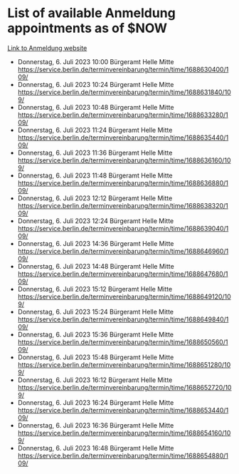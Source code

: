 # List of available Anmeldung appointments as of $NOW
[Link to Anmeldung website](https://service.berlin.de/terminvereinbarung/termin/tag.php?termin=1&anliegen[]=120686&dienstleisterlist=122210,122217,327316,122219,327312,122227,327314,122231,327346,122243,327348,122254,122252,329742,122260,329745,122262,329748,122271,327278,122273,327274,122277,327276,330436,122280,327294,122282,327290,122284,327292,122291,327270,122285,327266,122286,327264,122296,327268,150230,329760,122297,327286,122294,327284,122312,329763,122314,329775,122304,327330,122311,327334,122309,327332,317869,122281,327352,122279,329772,122283,122276,327324,122274,327326,122267,329766,122246,327318,122251,327320,122257,327322,122208,327298,122226,327300&herkunft=http%3A%2F%2Fservice.berlin.de%2Fdienstleistung%2F120686%2F)
- Donnerstag, 6. Juli 2023 10:00 Bürgeramt Helle Mitte https://service.berlin.de/terminvereinbarung/termin/time/1688630400/109/
- Donnerstag, 6. Juli 2023 10:24 Bürgeramt Helle Mitte https://service.berlin.de/terminvereinbarung/termin/time/1688631840/109/
- Donnerstag, 6. Juli 2023 10:48 Bürgeramt Helle Mitte https://service.berlin.de/terminvereinbarung/termin/time/1688633280/109/
- Donnerstag, 6. Juli 2023 11:24 Bürgeramt Helle Mitte https://service.berlin.de/terminvereinbarung/termin/time/1688635440/109/
- Donnerstag, 6. Juli 2023 11:36 Bürgeramt Helle Mitte https://service.berlin.de/terminvereinbarung/termin/time/1688636160/109/
- Donnerstag, 6. Juli 2023 11:48 Bürgeramt Helle Mitte https://service.berlin.de/terminvereinbarung/termin/time/1688636880/109/
- Donnerstag, 6. Juli 2023 12:12 Bürgeramt Helle Mitte https://service.berlin.de/terminvereinbarung/termin/time/1688638320/109/
- Donnerstag, 6. Juli 2023 12:24 Bürgeramt Helle Mitte https://service.berlin.de/terminvereinbarung/termin/time/1688639040/109/
- Donnerstag, 6. Juli 2023 14:36 Bürgeramt Helle Mitte https://service.berlin.de/terminvereinbarung/termin/time/1688646960/109/
- Donnerstag, 6. Juli 2023 14:48 Bürgeramt Helle Mitte https://service.berlin.de/terminvereinbarung/termin/time/1688647680/109/
- Donnerstag, 6. Juli 2023 15:12 Bürgeramt Helle Mitte https://service.berlin.de/terminvereinbarung/termin/time/1688649120/109/
- Donnerstag, 6. Juli 2023 15:24 Bürgeramt Helle Mitte https://service.berlin.de/terminvereinbarung/termin/time/1688649840/109/
- Donnerstag, 6. Juli 2023 15:36 Bürgeramt Helle Mitte https://service.berlin.de/terminvereinbarung/termin/time/1688650560/109/
- Donnerstag, 6. Juli 2023 15:48 Bürgeramt Helle Mitte https://service.berlin.de/terminvereinbarung/termin/time/1688651280/109/
- Donnerstag, 6. Juli 2023 16:12 Bürgeramt Helle Mitte https://service.berlin.de/terminvereinbarung/termin/time/1688652720/109/
- Donnerstag, 6. Juli 2023 16:24 Bürgeramt Helle Mitte https://service.berlin.de/terminvereinbarung/termin/time/1688653440/109/
- Donnerstag, 6. Juli 2023 16:36 Bürgeramt Helle Mitte https://service.berlin.de/terminvereinbarung/termin/time/1688654160/109/
- Donnerstag, 6. Juli 2023 16:48 Bürgeramt Helle Mitte https://service.berlin.de/terminvereinbarung/termin/time/1688654880/109/
